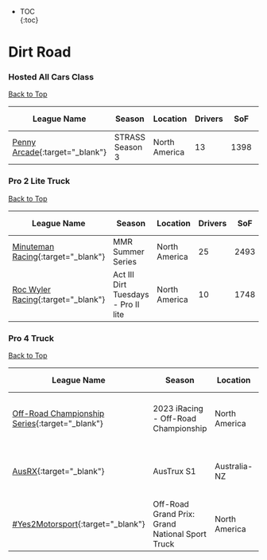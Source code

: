* TOC  
{:toc}

# Dirt Road

### Hosted All Cars Class

[Back to Top](#)  

| League Name | Season | Location | Drivers | SoF | Setup | Upcoming Race | New York | London | Sydney |
|---------------------------------------------------------------------------------------------------------|---------------|-------------|-------|----|-----|-------------|--------|------|------|
|[Penny Arcade](https://members.iracing.com/membersite/member/LeagueView.do?league=4778){:target="_blank"} |STRASS Season 3 |North America |13 |1398 | | | | | |

### Pro 2 Lite Truck

[Back to Top](#)  

| League Name | Season | Location | Drivers | SoF | Setup | Upcoming Race | New York | London | Sydney |
|-------------------------------------------------------------------------------------------------------------|------------------------------------|-------------|-------|----|-----|-------------------------------|--------------------------|--------------------------|---------------------------|
|[Minuteman Racing](https://members.iracing.com/membersite/member/LeagueView.do?league=9958){:target="_blank"} |MMR Summer Series |North America |25 |2493 |Both | | | | |
|[Roc Wyler Racing](https://members.iracing.com/membersite/member/LeagueView.do?league=1546){:target="_blank"} |Act III Dirt Tuesdays \- Pro II lite |North America |10 |1748 |Fixed |[Legacy] Phoenix Raceway - 2008 |Tue, August 08 06:35PM EDT |Tue, August 08 11:35PM BST |Wed, August 09 08:35AM AEST |

### Pro 4 Truck

[Back to Top](#)  

| League Name | Season | Location | Drivers | SoF | Setup | Upcoming Race | New York | London | Sydney |
|--------------------------------------------------------------------------------------------------------------------------|------------------------------------------------|-------------|-------|----|-----|--------------------------------|--------------------------|--------------------------|---------------------------|
|[Off\-Road Championship Series](https://members.iracing.com/membersite/member/LeagueView.do?league=8482){:target="_blank"} |2023 iRacing \- Off\-Road Championship |North America |24 |7040 | |Bark River International Raceway |Wed, August 09 08:30PM EDT |Thu, August 10 01:30AM BST |Thu, August 10 10:30AM AEST |
|[AusRX](https://members.iracing.com/membersite/member/LeagueView.do?league=6042){:target="_blank"} |AusTrux S1 |Australia-NZ |20 |2392 | |Bark River International Raceway |Thu, August 03 05:30AM EDT |Thu, August 03 10:30AM BST |Thu, August 03 07:30PM AEST |
|[\#Yes2Motorsport](https://members.iracing.com/membersite/member/LeagueView.do?league=5789){:target="_blank"} |Off\-Road Grand Prix: Grand National Sport Truck |North America |13 |2442 |Fixed |Atlanta Motor Speedway |Sat, August 05 09:00PM EDT |Sun, August 06 02:00AM BST |Sun, August 06 11:00AM AEST |

